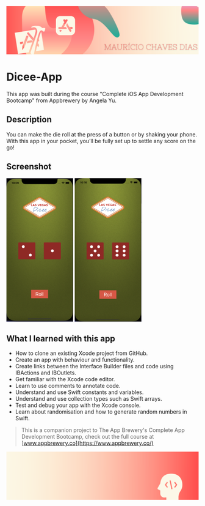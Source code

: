 ![Begin Banner](Documentation/readme-begin-banner-mau.png)

# Dicee-App

This app was built during the course "Complete iOS App Development Bootcamp" from Appbrewery by Angela Yu. 

## Description

You can make the die roll at the press of a button or by shaking your phone. With this app in your pocket, you’ll be fully set up to settle any score on the go!


## Screenshot

<img src= Documentation/ScreenShot1.png  height="375" width="175">      <img src= Documentation/ScreenShot2.png height="375" width="175">


## What I learned with this app

* How to clone an existing Xcode project from GitHub.
* Create an app with behaviour and functionality.
* Create links between the Interface Builder files and code using IBActions and IBOutlets.
* Get familiar with the Xcode code editor.
* Learn to use comments to annotate code.
* Understand and use Swift constants and variables.
* Understand and use collection types such as Swift arrays.
* Test and debug your app with the Xcode console.
* Learn about randomisation and how to generate random numbers in Swift.



>This is a companion project to The App Brewery's Complete App Development Bootcamp, check out the full course at [www.appbrewery.co](https://www.appbrewery.co/)

![End Banner](Documentation/readme-end-banner-mau.png)
